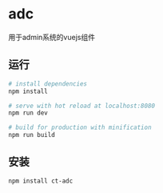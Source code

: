 # adc

用于admin系统的vuejs组件

## 运行

``` bash
# install dependencies
npm install

# serve with hot reload at localhost:8080
npm run dev

# build for production with minification
npm run build
```

## 安装

```
npm install ct-adc
```

